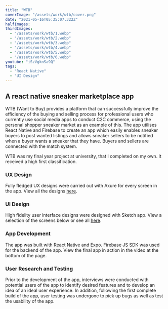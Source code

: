 ```yaml
---
title: "WTB"
coverImage: "/assets/work/wtb/cover.png"
date: "2021-05-16T05:35:07.322Z"
halfImages:
thirdImages:
  - "/assets/work/wtb/1.webp"
  - "/assets/work/wtb/2.webp"
  - "/assets/work/wtb/3.webp"
  - "/assets/work/wtb/4.webp"
  - "/assets/work/wtb/5.webp"
  - "/assets/work/wtb/6.webp"
youtube: "iSzVgknSa9Q"
tags:
  - "React Native"
  - "UI Design"
---
```


## A react native sneaker marketplace app

WTB (Want to Buy) provides a platform that can successfully improve the efficiency of the buying and selling process for professional users who currently use social media apps to conduct C2C commerce, using the personal shopper sneaker market as an example of this. The app utilises React Native and Firebase to create an app which easily enables sneaker buyers to post wanted listings and allows sneaker sellers to be notified when a buyer wants a sneaker that they have. Buyers and sellers are connected with the match system.

WTB was my final year project at university, that I completed on my own. It received a high first classification.

### UX Design

Fully fledged UX designs were carried out with Axure for every screen in the app. View all the designs [here](/assets/work/wtb/WTB_UX.pdf).

### UI Design

High fidelity user interface designs were designed with Sketch app. View a selection of the screens below or see all [here](/assets/work/wtb/WTB_UI.png).

### App Development

The app was built with React Native and Expo. Firebase JS SDK was used for the backend of the app. View the final app in action in the video at the bottom of the page.

### User Research and Testing

Prior to the development of the app, interviews were conducted with potential users of the app to identify desired features and to develop an idea of an ideal user experience. In addition, following the first complete build of the app, user testing was undergone to pick up bugs as well as test the usability of the app.
